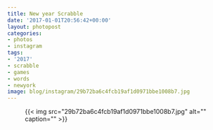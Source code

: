 ```yaml
---
title: New year Scrabble
date: '2017-01-01T20:56:42+00:00'
layout: photopost
categories:
- photos
- instagram
tags:
- '2017'
- scrabble
- games
- words
- newyork
image: blog/instagram/29b72ba6c4fcb19af1d0971bbe1008b7.jpg
---
```


<figure class="photo photo--square">
  {{< img src="29b72ba6c4fcb19af1d0971bbe1008b7.jpg" alt="" caption="" >}}

</figure>



